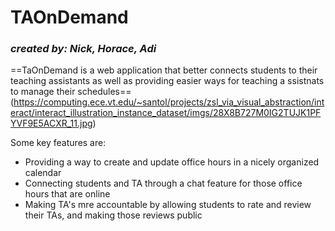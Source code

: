 # TAOnDemand 
### *created by: Nick, Horace, Adi*
==TaOnDemand is a web application that better connects students to their teaching assistants as well as providing easier ways for teaching a ssistnats to manage their schedules==
(https://computing.ece.vt.edu/~santol/projects/zsl_via_visual_abstraction/interact/interact_illustration_instance_dataset/imgs/28X8B727M0IG2TUJK1PFYVF9E5ACXR_11.jpg)

Some key features are:
  * Providing a way to create and update office hours in a nicely organized calendar
  * Connecting students and TA through a chat feature for those office hours that are online
  * Making TA's mre accountable by allowing students to rate and review their TAs, and making those reviews public
  
